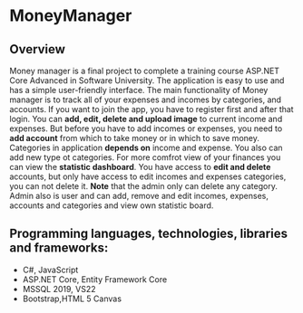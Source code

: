 # MoneyManager
## Overview
Money manager is a final project to complete a training course ASP.NET Core Advanced in Software University. The application is easy to use and has a simple user-friendly interface. The main functionality of Money manager is to track all of your expenses and incomes by categories, and accounts. If you want to join the app, you have to register first and after that login. You can **add, edit, delete and upload image** to current income and expenses. But before you have to add incomes or expenses, you need to **add account** from which to take money or in which to save money. Categories in application **depends on** income and expense. You also can add new type ot categories. For more comfrot view of your finances you can view the **statistic dashboard**. You have access to **edit and delete** accounts, but only have access to edit incomes and expenses categories, you can not delete it. **Note** that the admin only can delete any category. Admin also is user and can add, remove and edit incomes, expenses, accounts and categories and view own statistic board.
## Programming languages, technologies, libraries and frameworks:
- C#, JavaScript
- ASP.NET Core, Entity Framework Core
- MSSQL 2019, VS22
- Bootstrap,HTML 5 Canvas

